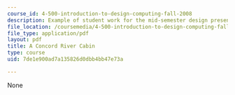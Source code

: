 ```yaml
---
course_id: 4-500-introduction-to-design-computing-fall-2008
description: Example of student work for the mid-semester design presentation.
file_location: /coursemedia/4-500-introduction-to-design-computing-fall-2008/7de1e900ad7a135826d0dbb4bb47e73a_assn4b_8.pdf
file_type: application/pdf
layout: pdf
title: A Concord River Cabin
type: course
uid: 7de1e900ad7a135826d0dbb4bb47e73a

---
```

None